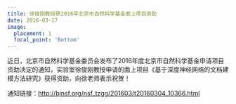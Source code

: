 ```yaml
---
title: 徐俊刚教授获2016年北京市自然科学基金面上项目资助
date: 2016-03-17
image:
  placement: 1
  focal_point: 'Bottom'
---
```


近日，北京市自然科学基金委员会发布了2016年度北京市自然科学基金申请项目资助决定的通知，实验室徐俊刚教授申请的面上项目《基于深度神经网络的文档建模方法研究》获得资助，向徐老师表示祝贺！

通知链接：http://bjnsf.org/nsf_tzgg/201603/t20160304_10366.html